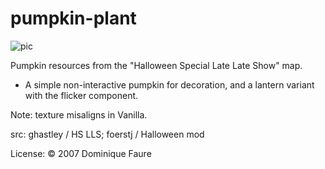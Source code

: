 # pumpkin-plant

![pic](pic.jpg)

Pumpkin resources from the "Halloween Special Late Late Show" map.
- A simple non-interactive pumpkin for decoration, and a lantern variant with the flicker component.

Note: texture misaligns in Vanilla.

src: ghastley / HS LLS; foerstj / Halloween mod

License: © 2007 Dominique Faure
